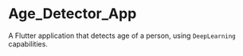 # Age_Detector_App
A Flutter application that detects age of a person, using `DeepLearning` capabilities.
